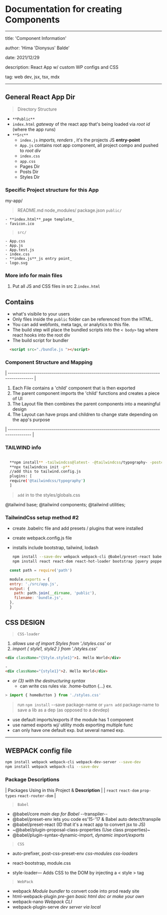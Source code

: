 # Documentation for creating Components

---

title: 'Component Information'

author: 'Hima 'Dionysus' Balde'

date: 2021/12/29

description: React App w/ custom WP configs and CSS

tag: web dev, jsx, tsx, mdx

---

## General React App Dir

> Directory Structure

- `**Public**`
- `index.html` _gateway_ of the react app that's being loaded via _root id_ (where the app runs)
- `**Src**`
  - `index.js` _imports, renders_ , it's the projects JS **entry-point**
  - `App.js` contains root app component, all project compo and pushed to _root div_
  - `index.css`
  - `app.css`
  - Pages Dir
  - Posts Dir
  - Styles Dir

### Specific Project structure for this App

my-app/

> README.md
> node_modules/
> package.json
> `public/`

    - **index.html**_page template_
    - favicon.ico

> `src/`

    - App.css
    - App.js
    - App.test.js
    - index.css
    - **index.js**_js entry point_
    - logo.svg

### More info for main files

1. Put all JS and CSS files in src 2.`index.html`

## **Contains**

- what's visibile to your users
- Only files inside the `public` folder can be referenced from the HTML.
- You can add webfonts, meta tags, or analytics to this file.
- The build step will place the bundled scripts into the `< body>` tag where react hooks into the root div
- The build script for bundler

```html
  <script src="./bundle.js "></script>
```

### Component Structure and Mapping

| ------------------------------------------------------------------------------------------ |

1. Each File contains a 'child' component that is then exported
2. The parent component imports the 'child' functions and creates a piece of UI
3. The Layout file then combines the parent components into a meaningful design
4. The Layout can have props and children to change state depending on the app's purpose

| ----------------------------------------------------------------------------------------- |

### TAILWIND info

```bash

  **npm install** -tailwindcss@latest- -@tailwindcss/typography- -postcss@latest- -autoprefixer@latest-
  **npx tailwindcss init -p**
  //add this to tailwind.config.js
  plugins: [
  require('@tailwindcss/typography')
  ]

```

> `add` in to the styles/globals.css

@tailwind base;
@tailwind components;
@tailwind utilities;

### TailwindCss setup method #2

- create .babelrc file and add presets / plugins that were installed
- create webpack.config.js file
- installs include bootstrap, tailwind, lodash

  ```bash
  npm install --save-dev webpack webpack-cli @babel/preset-react babel-loader @babel/core @babel/preset-env @hot-loader/react-dom webpack-dev-server css-loader style-loader html-webpack-plugin postcss-loader autoprefixer jest babel-jest css-loader style-loader file-loader url-loader lodash-webpack-plugin prettier
  npm install react react-dom react-hot-loader bootstrap jquery popper.js tailwindcss lodash
  ```

```js
  const path = require('path')

  module.exports = {
  entry: './src/app.js',
  output: {
    path: path.join(__dirname, 'public'),
    filename: 'bundle.js',
  },
  }
```

## CSS DESIGN

> `CSS-loader`

1. _allows use of import Styles from './styles.css'_ or
2. _import { style1, style2 } from './styles.css'_

```html
<div className="{Style.style1}">1. Hello World</div>
```

```html
-
<div className="{style1}">2. Hello World</div>
```

- _or (3) with the destructuring syntax_
  - can write css rules via: .home-button {...} ex.

```jsx
> import { homeButton } from './styles.css'
```

> run `npm install` --save package-name or `yarn add` package-name to save a lib as a dep (as opposed to a devdep)

- use default imports/exports if the module has 1 component
- use named exports wj/ utility mods exporting multiple func
- can only have one default exp. but several named exp.

---

## WEBPACK config file

```bash
npm install webpack webpack-cli webpack-dev-server --save-dev
npm install webpack webpack-cli --save-dev
```

### Package Descriptions

| Packages Using in this Project & **Description** |
| `react` `react-dom` `prop-types` `react-router-dom` |

> `Babel`

- @babel/core _main dep for Babel_ --transpiler--
- @babel/preset-env lets you code es'15-'17 & Babel auto detect/transpile
- @babel/preset-react (ID that it's a react app to convert jsx to JS)
- ~@babel/plugin-proposal-class-properties (Use class properties)~
- @babel/plugin-syntax-dynamic-import, _dynamic import/exports_

> `CSS`

- auto-prefixer, post-css-preset-env _css-modules_ _css-loaders_
- react-bootstrap, module.css

- style-loader— Adds CSS to the DOM by injecting a < style > tag

> `WebPack`

- webpack _Module bundler_ to convert code into prod ready site
- html-webpack-plugin _pre-gen basic html doc or make your own_
- webpack-nano _Webpack CLI_
- webpack-plugin-serve _dev server via local_
